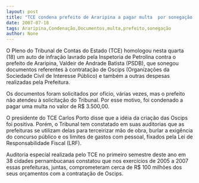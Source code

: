 ```yaml
---
layout: post
title: "TCE condena prefeito de Araripina a pagar multa  por sonegação de documentos"
date: 2007-07-18
tags: Araripina,Condenação,Documentos,multa,prefeito,sonegação
author: None
---
```

O Pleno do Tribunal de Contas do Estado (TCE) homologou nesta quarta (18) um auto de infra&ccedil;&atilde;o lavrado pela Inspetoria de Petrolina contra o prefeito de Araripina, Valdeir de Andrade Batista (PSDB), que sonegou documentos referentes &agrave; contrata&ccedil;&atilde;o de Oscips (Organiza&ccedil;&otilde;es da Sociedade Civil de Interesse P&uacute;blico) e tamb&eacute;m a outras despesas realizadas pela Prefeitura. 

Os documentos foram solicitados por of&iacute;cio, v&aacute;rias vezes, mas o prefeito n&atilde;o atendeu &agrave; solicita&ccedil;&atilde;o do Tribunal. Por esse motivo, foi condenado a pagar uma multa no valor de R$ 3.500,00. 

O presidente do TCE Carlos Porto disse que a id&eacute;ia da cria&ccedil;&atilde;o das Oscips foi positiva. Por&eacute;m, o Tribunal tem constatado em suas auditorias que as prefeituras se utilizam delas para terceirizar m&atilde;o de obra, burlar a exig&ecirc;ncia do concurso p&uacute;blico e os limites de gastos com pessoal, fixados pela Lei de Responsabilidade Fiscal (LRF). 

Auditoria especial realizada pelo TCE no primeiro semestre deste ano em 38 cidades pernambucanas constatou que nos exerc&iacute;cios de 2005 a 2007 essas prefeituras, juntas, comprometeram cerca de R$ 100 milh&otilde;es dos seus or&ccedil;amentos com a contrata&ccedil;&atilde;o de Oscips. 